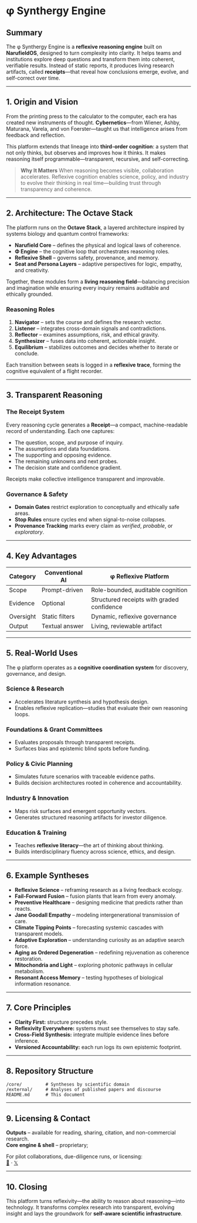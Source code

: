 # φ Synthergy Engine

## Summary

The φ Synthergy Engine is a **reflexive reasoning engine** built on **NarufieldOS**, designed to turn complexity into clarity. It helps teams and institutions explore deep questions and transform them into coherent, verifiable results. Instead of static reports, it produces living research artifacts, called **receipts**—that reveal how conclusions emerge, evolve, and self-correct over time.

---

## 1. Origin and Vision

From the printing press to the calculator to the computer, each era has created new instruments of thought.
**Cybernetics**—from Wiener, Ashby, Maturana, Varela, and von Foerster—taught us that intelligence arises from feedback and reflection.

This platform extends that lineage into **third-order cognition**: a system that not only thinks, but observes and improves how it thinks. It makes reasoning itself programmable—transparent, recursive, and self-correcting.

> **Why It Matters**
> When reasoning becomes visible, collaboration accelerates. Reflexive cognition enables science, policy, and industry to evolve their thinking in real time—building trust through transparency and coherence.

---

## 2. Architecture: The Octave Stack

The platform runs on the **Octave Stack**, a layered architecture inspired by systems biology and quantum control frameworks:

* **Narufield Core** – defines the physical and logical laws of coherence.
* **Φ Engine** – the cognitive loop that orchestrates reasoning roles.
* **Reflexive Shell** – governs safety, provenance, and memory.
* **Seat and Persona Layers** – adaptive perspectives for logic, empathy, and creativity.

Together, these modules form a **living reasoning field**—balancing precision and imagination while ensuring every inquiry remains auditable and ethically grounded.

### Reasoning Roles

1. **Navigator** – sets the course and defines the research vector.
2. **Listener** – integrates cross-domain signals and contradictions.
3. **Reflector** – examines assumptions, risk, and ethical gravity.
4. **Synthesizer** – fuses data into coherent, actionable insight.
5. **Equilibrium** – stabilizes outcomes and decides whether to iterate or conclude.

Each transition between seats is logged in a **reflexive trace**, forming the cognitive equivalent of a flight recorder.

---

## 3. Transparent Reasoning

### The Receipt System

Every reasoning cycle generates a **Receipt**—a compact, machine-readable record of understanding. Each one captures:

* The question, scope, and purpose of inquiry.
* The assumptions and data foundations.
* The supporting and opposing evidence.
* The remaining unknowns and next probes.
* The decision state and confidence gradient.

Receipts make collective intelligence transparent and improvable.

### Governance & Safety

* **Domain Gates** restrict exploration to conceptually and ethically safe areas.
* **Stop Rules** ensure cycles end when signal-to-noise collapses.
* **Provenance Tracking** marks every claim as *verified*, *probable*, or *exploratory*.

---

## 4. Key Advantages

| Category  | Conventional AI | φ Reflexive Platform                       |
| --------- | --------------- | ------------------------------------------ |
| Scope     | Prompt-driven   | Role-bounded, auditable cognition          |
| Evidence  | Optional        | Structured receipts with graded confidence |
| Oversight | Static filters  | Dynamic, reflexive governance              |
| Output    | Textual answer  | Living, reviewable artifact                |

---

## 5. Real-World Uses

The φ platform operates as a **cognitive coordination system** for discovery, governance, and design.

### Science & Research

* Accelerates literature synthesis and hypothesis design.
* Enables reflexive replication—studies that evaluate their own reasoning loops.

### Foundations & Grant Committees

* Evaluates proposals through transparent receipts.
* Surfaces bias and epistemic blind spots before funding.

### Policy & Civic Planning

* Simulates future scenarios with traceable evidence paths.
* Builds decision architectures rooted in coherence and accountability.

### Industry & Innovation

* Maps risk surfaces and emergent opportunity vectors.
* Generates structured reasoning artifacts for investor diligence.

### Education & Training

* Teaches **reflexive literacy**—the art of thinking about thinking.
* Builds interdisciplinary fluency across science, ethics, and design.

---

## 6. Example Syntheses

* **Reflexive Science** – reframing research as a living feedback ecology.
* **Fail-Forward Fusion** – fusion plants that learn from every anomaly.
* **Preventive Healthcare** – designing medicine that predicts rather than reacts.
* **Jane Goodall Empathy** – modeling intergenerational transmission of care.
* **Climate Tipping Points** – forecasting systemic cascades with transparent models.
* **Adaptive Exploration** – understanding curiosity as an adaptive search force.
* **Aging as Ordered Degeneration** – redefining rejuvenation as coherence restoration.
* **Mitochondria and Light** – exploring photonic pathways in cellular metabolism.
* **Resonant Access Memory** – testing hypotheses of biological information resonance.

---

## 7. Core Principles

* **Clarity First:** structure precedes style.
* **Reflexivity Everywhere:** systems must see themselves to stay safe.
* **Cross-Field Synthesis:** integrate multiple evidence lines before inference.
* **Versioned Accountability:** each run logs its own epistemic footprint.

---

## 8. Repository Structure

```
/core/         # Syntheses by scientific domain
/external/     # Analyses of published papers and discourse
README.md      # This document
```

---

## 9. Licensing & Contact

**Outputs** – available for reading, sharing, citation, and non-commercial research.  
**Core engine & shell** – proprietary; 

For pilot collaborations, due-diligence runs, or licensing:  
[📧](mailto:jfortner753@proton.me) · [𝕏](https://x.com/jfortner753)

---

## 10. Closing

This platform turns reflexivity—the ability to reason about reasoning—into technology. It transforms complex research into transparent, evolving insight and lays the groundwork for **self-aware scientific infrastructure**.

